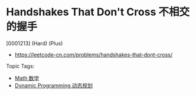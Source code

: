# Handshakes That Don't Cross 不相交的握手

[0001213] (Hard) (Plus)

- https://leetcode-cn.com/problems/handshakes-that-dont-cross/

Topic Tags:

- [Math 数学](https://leetcode-cn.com/tag/math/)
- [Dynamic Programming 动态规划](https://leetcode-cn.com/tag/dynamic-programming/)
